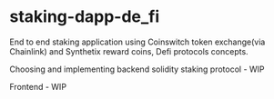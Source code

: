 # staking-dapp-de_fi
End to end staking application using Coinswitch token exchange(via Chainlink) and Synthetix reward coins, Defi protocols concepts.


Choosing and implementing backend solidity staking protocol - WIP

Frontend - WIP
